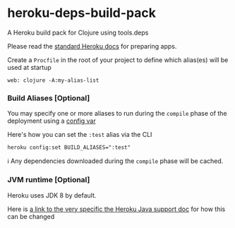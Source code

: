 # heroku-deps-build-pack

A Heroku build pack for Clojure using tools.deps

Please read the [standard Heroku docs](https://devcenter.heroku.com/articles/preparing-a-codebase-for-heroku-deployment) for preparing apps.

Create a `Procfile` in the root of your project to define which alias(es) will be used at startup

```
web: clojure -A:my-alias-list
```

### Build Aliases [Optional]

You may specify one or more aliases to run during the `compile` phase of the deployment using a [config var](https://devcenter.heroku.com/articles/config-vars#managing-config-vars)

Here's how you can set the `:test` alias via the CLI

```
heroku config:set BUILD_ALIASES=":test"
```

:information_source: Any dependencies downloaded during the `compile` phase will be cached.

### JVM runtime [Optional]

Heroku uses JDK 8 by default.
 
Here is [a link to the very specific the Heroku Java support doc](https://devcenter.heroku.com/articles/java-support#supported-java-versions) for how this can be changed
